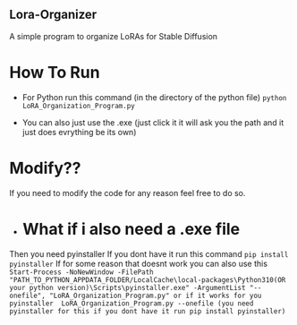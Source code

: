 ## Lora-Organizer
A simple program to organize LoRAs for Stable Diffusion

# How To Run 
 
 * For Python run this command (in the directory of the python file)
 `python LoRA_Organization_Program.py`

* You can also just use the .exe (just click it it will ask you the path and it just does evrything be its own)


# Modify??
If you need to modify the code for any reason feel free to do so.

* # What if i also need a .exe file 
Then you need pyinstaller
If you dont have it run this command `pip install pyinstaller`
If for some reason that doesnt work you can also use this 
`Start-Process -NoNewWindow -FilePath "PATH_TO_PYTHON_APPDATA_FOLDER/LocalCache\local-packages\Python310(OR your python version)\Scripts\pyinstaller.exe" -ArgumentList "--onefile", "LoRA_Organization_Program.py"
or if it works for you pyinstaller  LoRA_Organization_Program.py --onefile
(you need pyinstaller for this if you dont have it run pip install pyinstaller)`